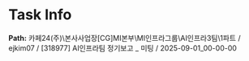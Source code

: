 # Task Info

**Path:** 카페24(주)\본사사업장\[CG]MI본부\MI인프라그룹\AI인프라3팀\1파트 / ejkim07 / [318977] AI인프라팀 정기보고 _ 미팅 / 2025-09-01_00-00-00

